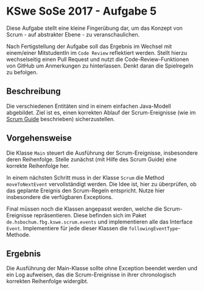 # KSwe SoSe 2017 - Aufgabe 5

Diese Aufgabe stellt eine kleine Fingerübung dar, um das Konzept von Scrum -
auf abstrakter Ebene - zu veranschaulichen.

Nach Fertigstellung der Aufgabe soll das Ergebnis im Wechsel mit einem/einer
MitstudentIn im `Code Review` reflektiert werden. Stellt hierzu wechselseitig
einen Pull Request und nutzt die Code-Review-Funktionen von GitHub um Anmerkungen
zu hinterlassen. Denkt daran die Spielregeln zu befolgen.

## Beschreibung

Die verschiedenen Entitäten sind in einem einfachen
Java-Modell abgebildet. Ziel ist es, einen korrekten Ablauf der Scrum-Ereignisse
(wie im [Scrum Guide](http://www.scrumguides.org/download.html) beschrieben)
sicherzustellen.

## Vorgehensweise

Die Klasse `Main` steuert die Ausführung der Scrum-Ereignisse, insbesondere
deren Reihenfolge. Stelle zunächst (mit Hilfe des Scrum Guide) eine korrekte
Reihenfolge her.

In einem nächsten Schritt muss in der Klasse `Scrum` die Method `moveToNextEvent`
vervollständigt werden. Die Idee ist, hier zu überprüfen, ob das geplante Ereignis
den Scrum-Regeln entspricht. Nutze hier insbesondere die verfügbaren Exceptions.

Final müssen noch die Klassen angepasst werden, welche die Scrum-Ereignisse
repräsentieren. Diese befinden sich im Paket `de.hsbochum.fbg.kswe.scrum.events`
und implementieren alle das Interface `Event`. Implementiere für jede dieser
Klassen die `followingEventType`-Methode.

## Ergebnis

Die Ausführung der Main-Klasse sollte ohne Exception beendet werden und ein
Log aufweisen, das die Scrum-Ereignisse in ihrer chronologisch korrekten
Reihenfolge widergibt.
